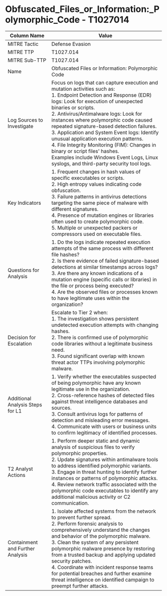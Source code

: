 # Obfuscated_Files_or_Information:_Polymorphic_Code - T1027014

| Column Name | Value |
|-------------|-------|
| MITRE Tactic | Defense Evasion |
| MITRE TTP | T1027.014 |
| MITRE Sub-TTP | T1027.014 |
| Name | Obfuscated Files or Information: Polymorphic Code |
| Log Sources to Investigate | Focus on logs that can capture execution and mutation activities such as: <br>1. Endpoint Detection and Response (EDR) logs: Look for execution of unexpected binaries or scripts. <br>2. Antivirus/Antimalware logs: Look for instances where polymorphic code caused repeated signature-based detection failures. <br>3. Application and System Event logs: Identify unusual application execution patterns. <br>4. File Integrity Monitoring (FIM): Changes in binary or script files' hashes. <br>Examples include Windows Event Logs, Linux syslogs, and third-party security tool logs. |
| Key Indicators | 1. Frequent changes in hash values of specific executables or scripts. <br>2. High entropy values indicating code obfuscation. <br>3. Failure patterns in antivirus detections targeting the same piece of malware with different signatures. <br>4. Presence of mutation engines or libraries often used to create polymorphic code.<br>5. Multiple or unexpected packers or compressors used on executable files. |
| Questions for Analysis | 1. Do the logs indicate repeated execution attempts of the same process with different file hashes? <br>2. Is there evidence of failed signature-based detections at similar timestamps across logs? <br>3. Are there any known indications of a mutation engine (specific calls or libraries) in the file or process being executed? <br>4. Are the observed files or processes known to have legitimate uses within the organization? |
| Decision for Escalation | Escalate to Tier 2 when: <br>1. The investigation shows persistent undetected execution attempts with changing hashes. <br>2. There is confirmed use of polymorphic code libraries without a legitimate business need. <br>3. Found significant overlap with known threat actor TTPs involving polymorphic malware. |
| Additional Analysis Steps for L1 | 1. Verify whether the executables suspected of being polymorphic have any known legitimate use in the organization. <br>2. Cross-reference hashes of detected files against threat intelligence databases and sources. <br>3. Consult antivirus logs for patterns of detection and misleading error messages. <br>4. Communicate with users or business units to confirm legitimacy of identified processes. |
| T2 Analyst Actions | 1. Perform deeper static and dynamic analysis of suspicious files to verify polymorphic properties. <br>2. Update signatures within antimalware tools to address identified polymorphic variants. <br>3. Engage in threat hunting to identify further instances or patterns of polymorphic attacks. <br>4. Review network traffic associated with the polymorphic code executables to identify any additional malicious activity or C2 communication. |
| Containment and Further Analysis | 1. Isolate affected systems from the network to prevent further spread. <br>2. Perform forensic analysis to comprehensively understand the changes and behavior of the polymorphic malware. <br>3. Clean the system of any persistent polymorphic malware presence by restoring from a trusted backup and applying updated security patches. <br>4. Coordinate with incident response teams for potential breaches and further examine threat intelligence on identified campaign to preempt further attacks. |

